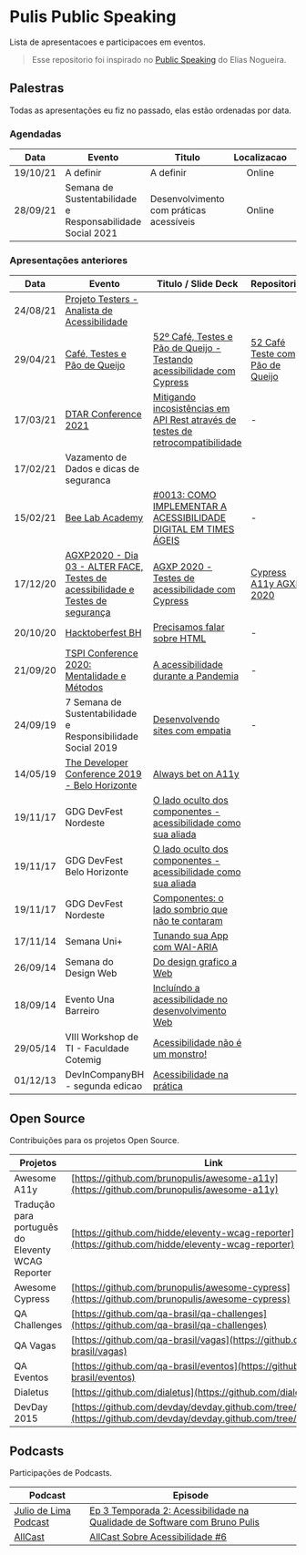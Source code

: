 # Pulis Public Speaking

Lista de apresentacoes e participacoes em eventos. 

> Esse repositorio foi inspirado no [Public Speaking](https://github.com/eliasnogueira/public-speaking) do Elias Nogueira.

## Palestras 

Todas as apresentações eu fiz no passado, elas estão ordenadas por data.

### Agendadas

| Data    | Evento          | Titulo               | Localizacao   |  Idioma   |
|:----:   |---------------- |----------------------|:-------------:| :--------:|
|19/10/21 | A definir | A definir | Online | PT-BR|
|28/09/21 | Semana de Sustentabilidade e Responsabilidade Social 2021 | Desenvolvimento com práticas acessíveis | Online | PT-BR|


### Apresentações anteriores

| Data    | Evento          | Titulo / Slide Deck  | Repositorio   |  Idioma   |
|:----:   |---------------- |----------------------| ------------- | :--------:|
| 24/08/21 | [Projeto Testers - Analista de Acessibilidade](https://www.youtube.com/watch?v=6cfdgf-VLA0) | | | PT-BR |
|29/04/21 | [Café, Testes e Pão de Queijo](https://www.youtube.com/watch?v=SLooknLLaR0) |[52º Café, Testes e Pão de Queijo - Testando acessibilidade com Cypress](https://speakerdeck.com/brunopulis/52o-cafe-testes-e-pao-de-queijo-testando-acessibilidade-com-cypress)|[52 Café Teste com Pão de Queijo](https://github.com/brunopulis/cafe-testes-pao-de-queijo-a11y)| PT-BR|
|17/03/21 | [DTAR Conference 2021](https://www.youtube.com/watch?v=907ljQl3XE4) | [Mitigando incosistências em API Rest através de testes de retrocompatibilidade](https://speakerdeck.com/brunopulis/mitigando-incosistencias-em-api-rest-atraves-de-testes-de-retrocompatibilidade) |-| PT-BR|
|17/02/21 | Vazamento de Dados e dicas de seguranca ||| PT-BR|
|15/02/21 | [Bee Lab Academy](https://www.youtube.com/watch?v=Eol80aQdVvg&list=PLlzueRTKpBcG8iXa0Dx4AdK2cfitVabxB) |[#0013: COMO IMPLEMENTAR A ACESSIBILIDADE DIGITAL EM TIMES ÁGEIS](https://www.youtube.com/watch?v=Eol80aQdVvg)|-| PT-BR|
|17/12/20 | [AGXP2020 - Dia 03 - ALTER FACE, Testes de acessibilidade e Testes de segurança](https://www.youtube.com/watch?v=HBJAjCl5tWc) |[AGXP 2020 - Testes de acessibilidade com Cypress](https://speakerdeck.com/brunopulis/agxp-2020-testes-de-acessibilidade-com-cypress)| [Cypress A11y AGXP 2020](https://github.com/brunopulis/cypress-a11y-agxp)| PT-BR|
|20/10/20 | [Hacktoberfest BH](https://www.youtube.com/watch?v=eX2FfNlN89Q) |[Precisamos falar sobre HTML](https://speakerdeck.com/brunopulis/precisamos-falar-sobre-html)| - | PT-BR|
|21/09/20 | [TSPI Conference 2020: Mentalidade e Métodos](https://www.youtube.com/watch?v=vybPVh29N-0) |[A acessibilidade durante a Pandemia](https://speakerdeck.com/brunopulis/a-acessibilidade-durante-a-pandemia)| - | PT-BR|
|24/09/19 | 7 Semana de Sustentabilidade e Responsibilidade Social 2019 |[Desenvolvendo sites com empatia](https://speakerdeck.com/brunopulis/desenvolvendo-sites-com-empatia)| - | PT-BR|
|14/05/19 | [The Developer Conference 2019 - Belo Horizonte](https://thedevconf.com/tdc/2019/belohorizonte) |[Always bet on A11y](https://speakerdeck.com/brunopulis/always-bet-on-a11y)|  | PT-BR|
|19/11/17 | GDG DevFest Nordeste |[O lado oculto dos componentes - acessibilidade como sua aliada](https://speakerdeck.com/brunopulis/o-lado-oculto-dos-componentes-acessibilidade-como-sua-aliada)|  | PT-BR|
|19/11/17 | GDG DevFest Belo Horizonte |[O lado oculto dos componentes - acessibilidade como sua aliada](https://speakerdeck.com/brunopulis/o-lado-oculto-dos-componentes-acessibilidade-como-sua-aliada)|  | PT-BR|
|19/11/17 | GDG DevFest Nordeste |[Componentes: o lado sombrio que não te contaram](https://speakerdeck.com/brunopulis/componentes-o-lado-sombrio-que-nao-te-contaram)|  | PT-BR|
|17/11/14 | Semana Uni+ |[Tunando sua App com WAI-ARIA](https://speakerdeck.com/brunopulis/tunando-sua-app-com-wai-aria)|  |PT-BR|
|26/09/14 | Semana do Design Web |[Do design grafico a Web](https://speakerdeck.com/brunopulis/do-design-grafico-a-web)|  |PT-BR|
|18/09/14 | Evento Una Barreiro  |[Incluíndo a acessibilidade no desenvolvimento Web](https://speakerdeck.com/brunopulis/incluindo-a-acessibilidade-no-desenvolvimento-web)|  |PT-BR|
|29/05/14 | VIII Workshop de TI - Faculdade Cotemig |[Acessibilidade não é um monstro!](https://speakerdeck.com/brunopulis/acessibilidade-nao-e-um-monstro)|  |PT-BR|
|01/12/13 | DevInCompanyBH - segunda edicao |[Acessibilidade na prática](https://speakerdeck.com/brunopulis/acessibilidade-na-pratica)|  |PT-BR|

## Open Source

Contribuições para os projetos Open Source.

| Projetos        | Link                                                                                           | 
|---------        |---------                                                                                       |
| Awesome A11y    | [https://github.com/brunopulis/awesome-a11y](https://github.com/brunopulis/awesome-a11y)       |
| Tradução para português do Eleventy WCAG Reporter| [https://github.com/hidde/eleventy-wcag-reporter](https://github.com/hidde/eleventy-wcag-reporter)|
| Awesome Cypress | [https://github.com/brunopulis/awesome-cypress](https://github.com/brunopulis/awesome-cypress) |
| QA Challenges   | [https://github.com/qa-brasil/qa-challenges](https://github.com/qa-brasil/qa-challenges)       |
| QA Vagas        | [https://github.com/qa-brasil/vagas](https://github.com/qa-brasil/vagas)                       |
| QA Eventos      | [https://github.com/qa-brasil/eventos](https://github.com/qa-brasil/eventos)                   |
| Dialetus        | [https://github.com/dialetus](https://github.com/dialetus)                                     |
| DevDay 2015     | [https://github.com/devday/devday.github.com/tree/master/2015](https://github.com/devday/devday.github.com/tree/master/2015)|

## Podcasts 

Participações de Podcasts.

| Podcast | Episode |
|---------|---------|
| [Julio de Lima Podcast](https://anchor.fm/juliodelimas/) | [Ep 3 Temporada 2: Acessibilidade na Qualidade de Software com Bruno Pulis](https://open.spotify.com/episode/1P3JUdthwl98goVeqhAAV5?si=u6n6V07HSNiJPLP6fkxC8Q&nd=1) | 🇧🇷 |
| [AllCast](https://open.spotify.com/show/3XU39ouq1oRphGGLXe5Tgd) | [AllCast Sobre Acessibilidade #6](https://open.spotify.com/episode/0bor4de4tBJxF5IXEfSOzg) |
